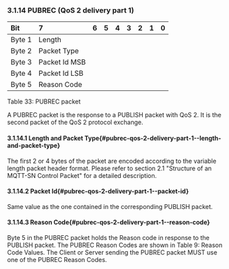 <!-- transformation-note: left upstream numbering of headings for verification -->
### 3.1.14 PUBREC (QoS 2 delivery part 1)

<!-- transformation-note: no table col span in markdown, but we should specify bitfields better (than with layout tables) anyway --> 
| Bit    | 7             | 6  | 5  | 4  | 3  | 2  | 1  | 0  |
|:-------|:--------------|:---|:---|:---|:---|:---|:---|:---|
| Byte 1 | Length        |    |    |    |    |    |    |    |
| Byte 2 | Packet Type   |    |    |    |    |    |    |    |
| Byte 3 | Packet Id MSB |    |    |    |    |    |    |    |
| Byte 4 | Packet Id LSB |    |    |    |    |    |    |    |
| Byte 5 | Reason Code   |    |    |    |    |    |    |    |

Table 33: PUBREC packet
<!-- transformation-note: above upstream table number will be replaced by auto-numbering later. -->

A PUBREC packet is the response to a PUBLISH packet with QoS 2. It is the second packet of the QoS 2 protocol exchange.

<!-- transformation-note: left upstream numbering of headings for verification -->
#### 3.1.14.1 Length and Packet Type{#pubrec-qos-2-delivery-part-1--length-and-packet-type}

The first 2 or 4 bytes of the packet are encoded according to the variable length packet header format.
Please refer to section 2.1 "Structure of an MQTT-SN Control Packet" for a detailed description.
<!-- transformation-note: the above section ref upstream 2.1 is hard to validate, so the title was added. -->

<!-- transformation-note: left upstream numbering of headings for verification -->
#### 3.1.14.2 Packet Id{#pubrec-qos-2-delivery-part-1--packet-id}

Same value as the one contained in the corresponding PUBLISH packet.

<!-- transformation-note: left upstream numbering of headings for verification -->
#### 3.1.14.3 Reason Code{#pubrec-qos-2-delivery-part-1--reason-code}

<!-- transformation-note: the below table ref upstream 9 "Reason Code Values" needs verification before transforming into a semantic ref later. -->
Byte 5 in the PUBREC packet holds the Reason code in response to the PUBLISH packet.
The PUBREC Reason Codes are shown in Table 9: Reason Code Values.
The Client or Server sending the PUBREC packet MUST use one of the PUBREC Reason Codes.
